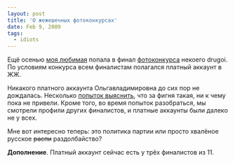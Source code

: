 ```yaml
---
layout: post
title: 'О жежешечных фотоконкурсах'
date: Feb 9, 2009
tags:
  - idiots
---
```


Ещё осенью [моя любимая](http://airve.livejournal.com/) попала в финал [фотоконкурса](http://drugoi.livejournal.com/2767892.html "Ноябрьский фотоконкурс в журнале Другого") некоего drugoi. По условиям конкурса всем финалистам полагался платный аккаунт в ЖЖ.

Никакого платного аккаунта Ольгавладимировна до сих пор не дождалась. Несколько [попыток выяснить](http://airve.livejournal.com/531403.html "airve — пост про конкурс"), что за фигня такая, ни к чему пока не привели. Кроме того, во время попыток разобраться, мы смотрели профили других финалистов, и платные аккаунты были далеко не у всех.

Мне вот интересно теперь: это политика партии или просто хвалёное русское ~~распи~~ раздолбайство?

**Дополнение**. Платный аккаунт сейчас есть у трёх финалистов из 11.
